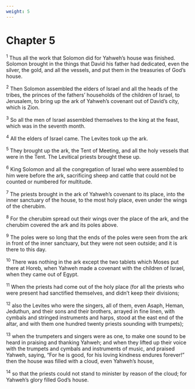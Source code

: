 ```yaml
---
weight: 5
---
```


# Chapter 5

<sup>1</sup> Thus all the work that Solomon did for Yahweh’s house was finished. Solomon brought in the things that David his father had dedicated, even the silver, the gold, and all the vessels, and put them in the treasuries of God’s house. 

<sup>2</sup> Then Solomon assembled the elders of Israel and all the heads of the tribes, the princes of the fathers’ households of the children of Israel, to Jerusalem, to bring up the ark of Yahweh’s covenant out of David’s city, which is Zion. 

<sup>3</sup> So all the men of Israel assembled themselves to the king at the feast, which was in the seventh month. 

<sup>4</sup> All the elders of Israel came. The Levites took up the ark. 

<sup>5</sup> They brought up the ark, the Tent of Meeting, and all the holy vessels that were in the Tent. The Levitical priests brought these up. 

<sup>6</sup> King Solomon and all the congregation of Israel who were assembled to him were before the ark, sacrificing sheep and cattle that could not be counted or numbered for multitude. 

<sup>7</sup> The priests brought in the ark of Yahweh’s covenant to its place, into the inner sanctuary of the house, to the most holy place, even under the wings of the cherubim. 

<sup>8</sup> For the cherubim spread out their wings over the place of the ark, and the cherubim covered the ark and its poles above. 

<sup>9</sup> The poles were so long that the ends of the poles were seen from the ark in front of the inner sanctuary, but they were not seen outside; and it is there to this day. 

<sup>10</sup> There was nothing in the ark except the two tablets which Moses put there at Horeb, when Yahweh made a covenant with the children of Israel, when they came out of Egypt. 

<sup>11</sup> When the priests had come out of the holy place (for all the priests who were present had sanctified themselves, and didn’t keep their divisions; 

<sup>12</sup> also the Levites who were the singers, all of them, even Asaph, Heman, Jeduthun, and their sons and their brothers, arrayed in fine linen, with cymbals and stringed instruments and harps, stood at the east end of the altar, and with them one hundred twenty priests sounding with trumpets); 

<sup>13</sup> when the trumpeters and singers were as one, to make one sound to be heard in praising and thanking Yahweh; and when they lifted up their voice with the trumpets and cymbals and instruments of music, and praised Yahweh, saying, “For he is good, for his loving kindness endures forever!” then the house was filled with a cloud, even Yahweh’s house, 

<sup>14</sup> so that the priests could not stand to minister by reason of the cloud; for Yahweh’s glory filled God’s house. 


